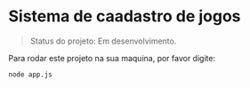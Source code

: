 <h1>Sistema de caadastro de jogos</h1>

> Status do projeto: Em desenvolvimento.

Para rodar este projeto na sua maquina, por favor digite:

```
node app.js
```